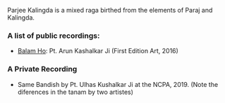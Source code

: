 Parjee Kalingda is a mixed raga birthed from the elements of Paraj and Kalingda.

### A list of public recordings:

* [Balam Ho](https://www.youtube.com/watch?v=mXucvnubb7I): Pt. Arun Kashalkar Ji (First Edition Art, 2016)

### A Private Recording
* Same Bandish by Pt. Ulhas Kushalkar Ji at the NCPA, 2019. (Note the diferences in the tanam by two artistes) 
